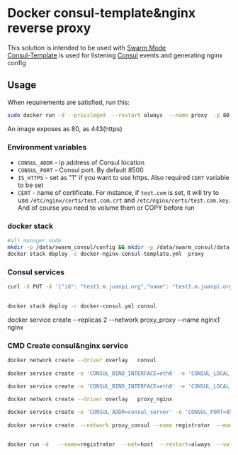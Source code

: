 # Docker consul-template&nginx reverse proxy

 
This solution is intended to be used with [Swarm Mode](https://docs.docker.com/engine/swarm/)   
[Consul-Template](https://github.com/hashicorp/consul-template) is used for listening [Consul](https://github.com/hashicorp/consul) events and generating nginx config   

## Usage
 

When requirements are satisfied, run this:

```bash
sudo docker run -d --privileged  --restart always  --name proxy  -p 80:80  -e CONSUL_ADDR={consul IP}  192.168.19.252/library/nginx-consul-template 
```

An image exposes as 80, as 443(https)

### Environment variables

- `CONSUL_ADDR` - ip address of Consul location
- `CONSUL_PORT` - Consul port. By default 8500
- `IS_HTTPS` - set as "1" if you want to use https. Also required `CERT` variable to be set
- `CERT` - name of certificate. For instance, if `test.com` is set, it will try to use `/etc/nginx/certs/test.com.crt` and `/etc/nginx/certs/test.com.key`. And of course you need to volume them or COPY before run 

### docker stack
```bash
#all manager node
mkdir -p /data/swarm_consul/config && mkdir -p /data/swarm_consul/data && chmod 777 -R /data/swarm_consul/
docker stack deploy -c docker-nginx-consul-template.yml  proxy 
```
 
### Consul services
```bash
curl -X PUT -d '{"id": "test1.m.juanpi.org","name": "test1.m.juanpi.org","address": "test1-m-juanpi-com","port": 80,"tags": ["swarmkit-service","domain"]}' http://192.168.149.61:8500/v1/agent/service/register
 
```
```bash
docker stack deploy -c docker-consul.yml consul
```

docker service create --replicas 2 --network proxy_proxy --name nginx1  nginx


### CMD Create consul&nginx service
```bash
docker network create --driver overlay   consul
 
docker service create -e 'CONSUL_BIND_INTERFACE=eth0' -e 'CONSUL_LOCAL_CONFIG={"leave_on_terminate": true,"skip_leave_on_interrupt": true}' --name consul_server --network consul   --publish  mode=host,target=8500,published=8500    --mode global --constraint 'node.role == manager'   consul agent -server -datacenter=swarm -ui -bootstrap-expect=3  -client=0.0.0.0     -retry-join=consul_server -retry-join=consul_server -retry-join=consul_server  -retry-interval=5s -rejoin -disable-host-node-id  

docker service create -e 'CONSUL_BIND_INTERFACE=eth0' -e 'CONSUL_LOCAL_CONFIG={"leave_on_terminate": true,"skip_leave_on_interrupt": true}' --publish  mode=host,target=8500,published=8500 --mode global --network consul --name consul_agent --constraint 'node.role != manager' consul agent -retry-join=consul_server retry-interval=5s -rejoin -client 0.0.0.0 -disable-host-node-id 
 
docker network create --driver overlay   proxy_nginx

docker service create -e 'CONSUL_ADDR=consul_server' -e 'CONSUL_PORT=8500' -e 'IS_HTTPS=0' -e 'CERT=proxy' --publish  mode=host,target=80,published=80 --mode global --network consul --network proxy --name proxy_nginx   192.168.19.252/library/nginx-consul-template
 
docker service create  --network proxy_consul --name registrator  --mode global  gliderlabs/registrator:latest  agent -retry-join=consul_server retry-interval=5s -rejoin -client 0.0.0.0 -disable-host-node-id  


docker run -d   --name=registrator  --net=host  --restart=always  --volume=/var/run/docker.sock:/tmp/docker.sock  gliderlabs/registrator:latest  consul://127.0.0.1:8500
```